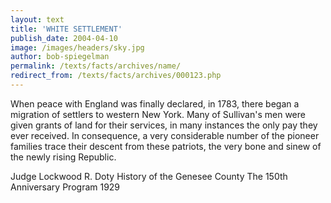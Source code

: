 ```yaml
---
layout: text
title: 'WHITE SETTLEMENT'
publish_date: 2004-04-10
image: /images/headers/sky.jpg
author: bob-spiegelman
permalink: /texts/facts/archives/name/
redirect_from: /texts/facts/archives/000123.php
---
```


When peace with England was finally declared, in 1783, there began a migration of settlers to western New York. Many of Sullivan's men were given grants of land for their services, in many instances the only pay they ever received. In consequence, a very considerable number of the pioneer families trace their descent from these patriots, the very bone and sinew of the newly rising Republic.

Judge Lockwood R. Doty
History of the Genesee County
The 150th Anniversary Program
1929
